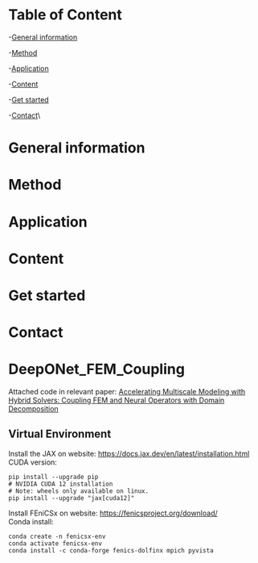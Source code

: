 # Table of Content 
-[General information](#-General-information)

-[Method](#-Method)

-[Application](#-Application)

-[Content](#-Content)

-[Get started](#-Get-started)

-[Contact](#-contact)\\

# General information
# Method
# Application 
# Content 
# Get started 
# Contact 





# DeepONet_FEM_Coupling
Attached code in relevant paper: [Accelerating Multiscale Modeling with Hybrid Solvers: Coupling FEM and Neural Operators with Domain Decomposition](
https://doi.org/10.48550/arXiv.2504.11383)

## Virtual Environment   
Install the JAX on website: https://docs.jax.dev/en/latest/installation.html  
CUDA version:
<pre><code>pip install --upgrade pip
# NVIDIA CUDA 12 installation
# Note: wheels only available on linux.
pip install --upgrade "jax[cuda12]"
</code></pre>  


Install FEniCSx on website: https://fenicsproject.org/download/  
Conda install:
<pre><code>conda create -n fenicsx-env
conda activate fenicsx-env
conda install -c conda-forge fenics-dolfinx mpich pyvista
</code></pre>


